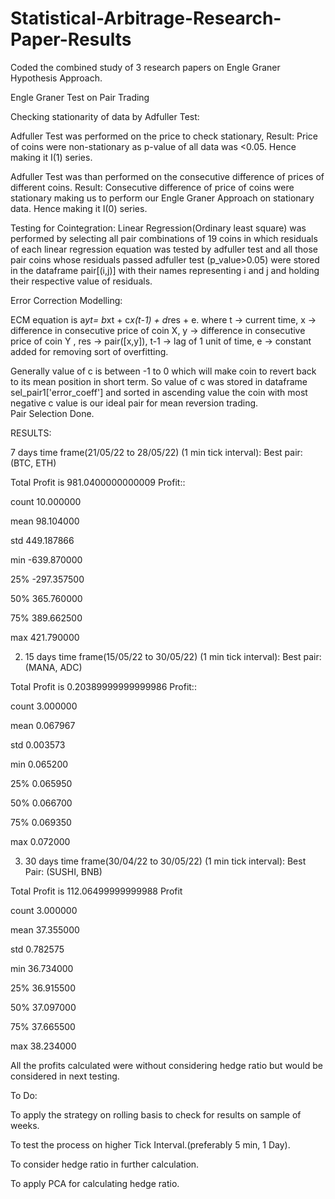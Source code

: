 # Statistical-Arbitrage-Research-Paper-Results
Coded the combined study of 3 research papers on Engle Graner Hypothesis Approach.

Engle Graner Test on Pair Trading

 Checking stationarity of data by Adfuller Test:

Adfuller Test was performed on the price to check stationary,
Result: Price of coins were non-stationary as p-value of all data was <0.05. Hence making it I(1) series. 

Adfuller Test was than performed on the consecutive difference  of prices of different coins.                                                                        Result: Consecutive difference of price of coins were stationary making us to perform our Engle Graner Approach on stationary data. Hence making it I(0) series.     

Testing for Cointegration: 
Linear Regression(Ordinary least square) was performed by selecting all pair combinations of 19 coins  in which residuals of each linear regression equation  was tested by adfuller test and all those pair coins whose residuals passed adfuller test (p_value>0.05) were stored in the dataframe pair[(i,j)] with their names representing  i and j and holding their respective value of residuals.                                                                                                

Error Correction Modelling:

ECM equation is  a*yt= b*xt  +  c*x(t-1) + d*res + e.                                                                                                             where  t → current time, x → difference in consecutive price of coin X, y → difference in consecutive price of coin Y , res → pair([x,y]), t-1 → lag of 1 unit of time, e → constant added for removing sort of overfitting.

Generally value of c is between -1 to 0 which will make coin to revert back to its mean position in short term.                                                     So value of c was stored in dataframe sel_pair1['error_coeff'] and sorted in ascending value the coin with most negative c value is our ideal pair for mean reversion trading.                                                                     
Pair Selection Done.                                                                              

RESULTS: 

7 days time frame(21/05/22 to 28/05/22) (1 min tick interval):
Best pair:  (BTC, ETH)

Total Profit is 981.0400000000009
Profit::

 count
10.000000

mean
98.104000

std
449.187866

min
-639.870000

25%
-297.357500

50%
365.760000

75%
389.662500

max
421.790000  

 

2) 15 days time frame(15/05/22 to 30/05/22) (1 min tick interval):
 Best pair: (MANA, ADC)

Total Profit is 0.20389999999999986
Profit::

count
3.000000

mean
0.067967

std
0.003573

min
0.065200

25%
0.065950

50%
0.066700

75%
0.069350

max
0.072000

 

3) 30 days time frame(30/04/22 to 30/05/22) (1 min tick interval):
Best Pair: (SUSHI, BNB)

Total Profit is 112.06499999999988
Profit

count
3.000000

mean
37.355000

std
0.782575

min
36.734000

25%
36.915500

50%
37.097000

75%
37.665500

max
38.234000

All the profits calculated were without considering hedge ratio but would be considered in next testing.

 

To Do:

To apply the strategy on rolling basis to check for results on sample of weeks.

To test the process on higher  Tick Interval.(preferably 5 min, 1 Day).

To consider hedge ratio in further calculation.

To apply PCA for calculating hedge ratio.
